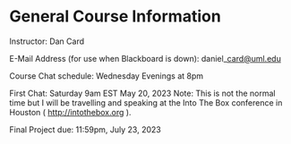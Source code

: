 # General Course Information

Instructor: Dan Card

E-Mail Address (for use when Blackboard is down): daniel\_card@uml.edu

Course Chat schedule: Wednesday Evenings at 8pm

First Chat: Saturday 9am EST May 20, 2023  Note: This is not the normal time but I will be travelling and speaking at the Into The Box conference in Houston ( http://intothebox.org ).

Final Project due: 11:59pm, July 23, 2023
